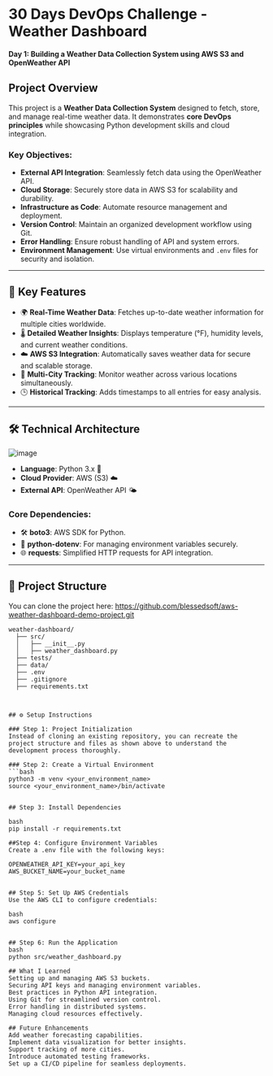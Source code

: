 # 30 Days DevOps Challenge - Weather Dashboard  
**Day 1: Building a Weather Data Collection System using AWS S3 and OpenWeather API**

## Project Overview  
This project is a **Weather Data Collection System** designed to fetch, store, and manage real-time weather data. It demonstrates **core DevOps principles** while showcasing Python development skills and cloud integration.  

### Key Objectives:  
- **External API Integration**: Seamlessly fetch data using the OpenWeather API.  
- **Cloud Storage**: Securely store data in AWS S3 for scalability and durability.  
- **Infrastructure as Code**: Automate resource management and deployment.  
- **Version Control**: Maintain an organized development workflow using Git.  
- **Error Handling**: Ensure robust handling of API and system errors.  
- **Environment Management**: Use virtual environments and `.env` files for security and isolation.  

---

## 🌟 Key Features  
- 🌍 **Real-Time Weather Data**: Fetches up-to-date weather information for multiple cities worldwide.  
- 🌡️ **Detailed Weather Insights**: Displays temperature (°F), humidity levels, and current weather conditions.  
- ☁️ **AWS S3 Integration**: Automatically saves weather data for secure and scalable storage.  
- 📌 **Multi-City Tracking**: Monitor weather across various locations simultaneously.  
- 🕒 **Historical Tracking**: Adds timestamps to all entries for easy analysis.  

---

## 🛠️ Technical Architecture  
![image](https://github.com/user-attachments/assets/ead09058-b216-4d58-ac81-acdce10494b8)

- **Language**: Python 3.x 🐍  
- **Cloud Provider**: AWS (S3) ☁️  
- **External API**: OpenWeather API 🌤️



### Core Dependencies:  
- 🛠️ **boto3**: AWS SDK for Python.  
- 🔑 **python-dotenv**: For managing environment variables securely.  
- 🌐 **requests**: Simplified HTTP requests for API integration.  

---

## 📂 Project Structure  

You can clone the project here: https://github.com/blessedsoft/aws-weather-dashboard-demo-project.git

```plaintext
weather-dashboard/
  ├── src/
  │   ├── __init__.py
  │   ├── weather_dashboard.py
  ├── tests/
  ├── data/
  ├── .env
  ├── .gitignore
  ├── requirements.txt



## ⚙️ Setup Instructions  

### Step 1: Project Initialization  
Instead of cloning an existing repository, you can recreate the project structure and files as shown above to understand the development process thoroughly.  

### Step 2: Create a Virtual Environment  
```bash
python3 -m venv <your_environment_name>
source <your_environment_name>/bin/activate


## Step 3: Install Dependencies

bash
pip install -r requirements.txt

##Step 4: Configure Environment Variables
Create a .env file with the following keys:

OPENWEATHER_API_KEY=your_api_key  
AWS_BUCKET_NAME=your_bucket_name  


## Step 5: Set Up AWS Credentials
Use the AWS CLI to configure credentials:

bash
aws configure


## Step 6: Run the Application
bash
python src/weather_dashboard.py

## What I Learned
Setting up and managing AWS S3 buckets.
Securing API keys and managing environment variables.
Best practices in Python API integration.
Using Git for streamlined version control.
Error handling in distributed systems.
Managing cloud resources effectively.

## Future Enhancements
Add weather forecasting capabilities.
Implement data visualization for better insights.
Support tracking of more cities.
Introduce automated testing frameworks.
Set up a CI/CD pipeline for seamless deployments.
